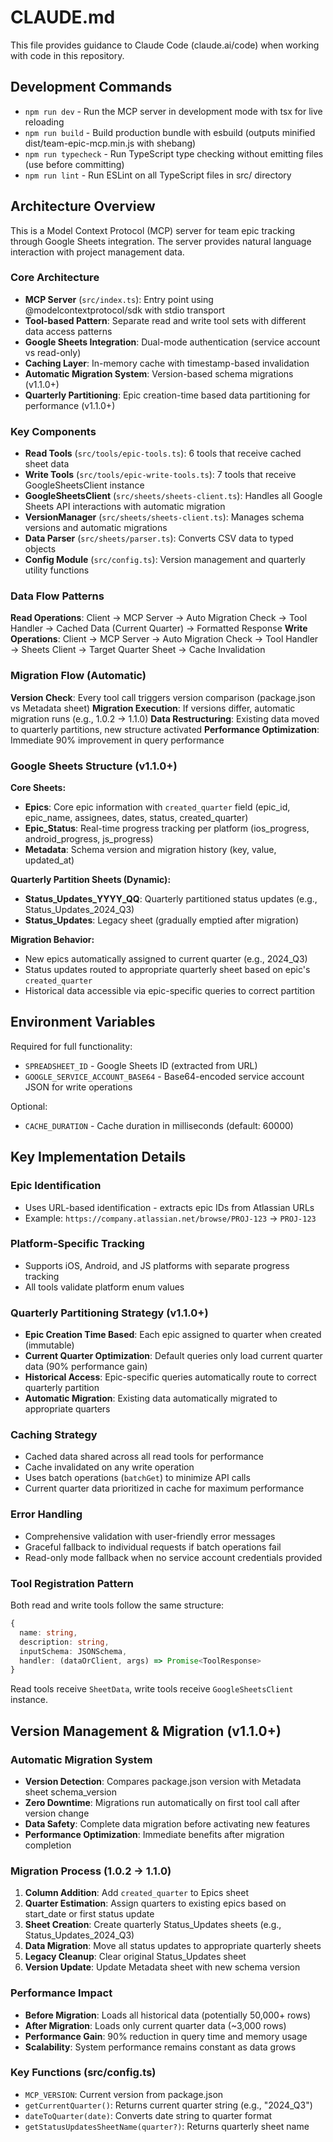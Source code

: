 # CLAUDE.md

This file provides guidance to Claude Code (claude.ai/code) when working with code in this repository.

## Development Commands

- `npm run dev` - Run the MCP server in development mode with tsx for live reloading
- `npm run build` - Build production bundle with esbuild (outputs minified dist/team-epic-mcp.min.js with shebang)
- `npm run typecheck` - Run TypeScript type checking without emitting files (use before committing)
- `npm run lint` - Run ESLint on all TypeScript files in src/ directory

## Architecture Overview

This is a Model Context Protocol (MCP) server for team epic tracking through Google Sheets integration. The server provides natural language interaction with project management data.

### Core Architecture

- **MCP Server** (`src/index.ts`): Entry point using @modelcontextprotocol/sdk with stdio transport
- **Tool-based Pattern**: Separate read and write tool sets with different data access patterns
- **Google Sheets Integration**: Dual-mode authentication (service account vs read-only)
- **Caching Layer**: In-memory cache with timestamp-based invalidation
- **Automatic Migration System**: Version-based schema migrations (v1.1.0+)
- **Quarterly Partitioning**: Epic creation-time based data partitioning for performance (v1.1.0+)

### Key Components

- **Read Tools** (`src/tools/epic-tools.ts`): 6 tools that receive cached sheet data
- **Write Tools** (`src/tools/epic-write-tools.ts`): 7 tools that receive GoogleSheetsClient instance
- **GoogleSheetsClient** (`src/sheets/sheets-client.ts`): Handles all Google Sheets API interactions with automatic migration
- **VersionManager** (`src/sheets/sheets-client.ts`): Manages schema versions and automatic migrations
- **Data Parser** (`src/sheets/parser.ts`): Converts CSV data to typed objects
- **Config Module** (`src/config.ts`): Version management and quarterly utility functions

### Data Flow Patterns

**Read Operations**: Client → MCP Server → Auto Migration Check → Tool Handler → Cached Data (Current Quarter) → Formatted Response
**Write Operations**: Client → MCP Server → Auto Migration Check → Tool Handler → Sheets Client → Target Quarter Sheet → Cache Invalidation

### Migration Flow (Automatic)

**Version Check**: Every tool call triggers version comparison (package.json vs Metadata sheet)
**Migration Execution**: If versions differ, automatic migration runs (e.g., 1.0.2 → 1.1.0)
**Data Restructuring**: Existing data moved to quarterly partitions, new structure activated
**Performance Optimization**: Immediate 90% improvement in query performance

### Google Sheets Structure (v1.1.0+)

**Core Sheets:**
- **Epics**: Core epic information with `created_quarter` field (epic_id, epic_name, assignees, dates, status, created_quarter)
- **Epic_Status**: Real-time progress tracking per platform (ios_progress, android_progress, js_progress)
- **Metadata**: Schema version and migration history (key, value, updated_at)

**Quarterly Partition Sheets (Dynamic):**
- **Status_Updates_YYYY_QQ**: Quarterly partitioned status updates (e.g., Status_Updates_2024_Q3)
- **Status_Updates**: Legacy sheet (gradually emptied after migration)

**Migration Behavior:**
- New epics automatically assigned to current quarter (e.g., 2024_Q3)
- Status updates routed to appropriate quarterly sheet based on epic's `created_quarter`
- Historical data accessible via epic-specific queries to correct partition

## Environment Variables

Required for full functionality:
- `SPREADSHEET_ID` - Google Sheets ID (extracted from URL)
- `GOOGLE_SERVICE_ACCOUNT_BASE64` - Base64-encoded service account JSON for write operations

Optional:
- `CACHE_DURATION` - Cache duration in milliseconds (default: 60000)

## Key Implementation Details

### Epic Identification
- Uses URL-based identification - extracts epic IDs from Atlassian URLs
- Example: `https://company.atlassian.net/browse/PROJ-123` → `PROJ-123`

### Platform-Specific Tracking
- Supports iOS, Android, and JS platforms with separate progress tracking
- All tools validate platform enum values

### Quarterly Partitioning Strategy (v1.1.0+)
- **Epic Creation Time Based**: Each epic assigned to quarter when created (immutable)
- **Current Quarter Optimization**: Default queries only load current quarter data (90% performance gain)
- **Historical Access**: Epic-specific queries automatically route to correct quarterly partition
- **Automatic Migration**: Existing data automatically migrated to appropriate quarters

### Caching Strategy
- Cached data shared across all read tools for performance  
- Cache invalidated on any write operation
- Uses batch operations (`batchGet`) to minimize API calls
- Current quarter data prioritized in cache for maximum performance

### Error Handling
- Comprehensive validation with user-friendly error messages
- Graceful fallback to individual requests if batch operations fail
- Read-only mode fallback when no service account credentials provided

### Tool Registration Pattern
Both read and write tools follow the same structure:
```typescript
{
  name: string,
  description: string,
  inputSchema: JSONSchema,
  handler: (dataOrClient, args) => Promise<ToolResponse>
}
```

Read tools receive `SheetData`, write tools receive `GoogleSheetsClient` instance.

## Version Management & Migration (v1.1.0+)

### Automatic Migration System
- **Version Detection**: Compares package.json version with Metadata sheet schema_version
- **Zero Downtime**: Migrations run automatically on first tool call after version change
- **Data Safety**: Complete data migration before activating new features
- **Performance Optimization**: Immediate benefits after migration completion

### Migration Process (1.0.2 → 1.1.0)
1. **Column Addition**: Add `created_quarter` to Epics sheet
2. **Quarter Estimation**: Assign quarters to existing epics based on start_date or first status update
3. **Sheet Creation**: Create quarterly Status_Updates sheets (e.g., Status_Updates_2024_Q3)
4. **Data Migration**: Move all status updates to appropriate quarterly sheets
5. **Legacy Cleanup**: Clear original Status_Updates sheet
6. **Version Update**: Update Metadata sheet with new schema version

### Performance Impact
- **Before Migration**: Loads all historical data (potentially 50,000+ rows)
- **After Migration**: Loads only current quarter data (~3,000 rows)
- **Performance Gain**: 90% reduction in query time and memory usage
- **Scalability**: System performance remains constant as data grows

### Key Functions (src/config.ts)
- `MCP_VERSION`: Current version from package.json
- `getCurrentQuarter()`: Returns current quarter string (e.g., "2024_Q3")
- `dateToQuarter(date)`: Converts date string to quarter format
- `getStatusUpdatesSheetName(quarter?)`: Returns quarterly sheet name